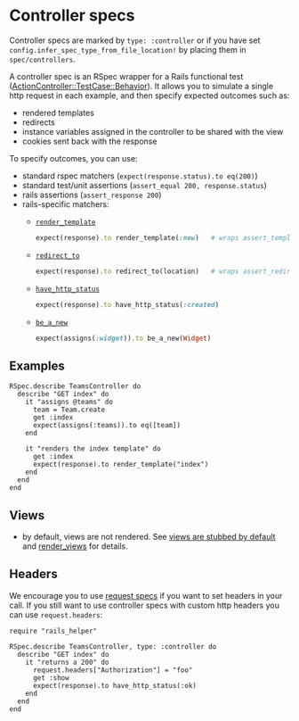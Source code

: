 # Controller specs

Controller specs are marked by `type: :controller` or if you have set
`config.infer_spec_type_from_file_location!` by placing them in `spec/controllers`.

A controller spec is an RSpec wrapper for a Rails functional test
([ActionController::TestCase::Behavior](https://github.com/rails/rails/blob/main/actionpack/lib/action_controller/test_case.rb)).
It allows you to simulate a single http request in each example, and then
specify expected outcomes such as:

* rendered templates
* redirects
* instance variables assigned in the controller to be shared with the view
* cookies sent back with the response

To specify outcomes, you can use:

- standard rspec matchers (`expect(response.status).to eq(200)`)
- standard test/unit assertions (`assert_equal 200, response.status`)
- rails assertions (`assert_response 200`)
- rails-specific matchers:
  - [`render_template`](./matchers/render-template-matcher)

    ```ruby
    expect(response).to render_template(:new)   # wraps assert_template
    ```
  - [`redirect_to`](./matchers/redirect-to-matcher)

    ```ruby
    expect(response).to redirect_to(location)   # wraps assert_redirected_to
    ```
  - [`have_http_status`](./matchers/have-http-status-matcher)

    ```ruby
    expect(response).to have_http_status(:created)
    ```
  - [`be_a_new`](./matchers/new-record-matcher)

    ```ruby
    expect(assigns(:widget)).to be_a_new(Widget)
    ```

## Examples

    RSpec.describe TeamsController do
      describe "GET index" do
        it "assigns @teams" do
          team = Team.create
          get :index
          expect(assigns(:teams)).to eq([team])
        end

        it "renders the index template" do
          get :index
          expect(response).to render_template("index")
        end
      end
    end

## Views

* by default, views are not rendered. See
  [views are stubbed by default](./controller-specs/isolation-from-views) and
  [render_views](./controller-specs/render-views) for details.

## Headers

We encourage you to use [request specs](./request-specs/request-spec) if you want to set headers in your call. If you still want to use controller specs with custom http headers you can use `request.headers`:

    require "rails_helper"

    RSpec.describe TeamsController, type: :controller do
      describe "GET index" do
        it "returns a 200" do
          request.headers["Authorization"] = "foo"
          get :show
          expect(response).to have_http_status(:ok)
        end
      end
    end
